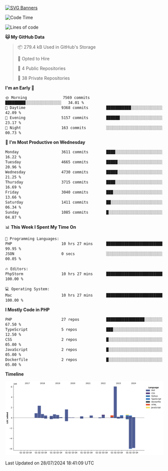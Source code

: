[![SVG Banners](https://svg-banners.vercel.app/api?type=glitch&text1=Gere_Lajos%F0%9F%92%BB&width=800&height=400)](https://github.com/Akshay090/svg-banners)

<!--START_SECTION:waka-->
![Code Time](http://img.shields.io/badge/Code%20Time-1%2C795%20hrs%2030%20mins-blue)

![Lines of code](https://img.shields.io/badge/From%20Hello%20World%20I%27ve%20Written-17.2%20million%20lines%20of%20code-blue)

**🐱 My GitHub Data** 

> 📦 279.4 kB Used in GitHub's Storage 
 > 
> 💼 Opted to Hire
 > 
> 📜 4 Public Repositories 
 > 
> 🔑 38 Private Repositories 
 > 
**I'm an Early 🐤** 

```text
🌞 Morning                7569 commits        █████████░░░░░░░░░░░░░░░░   34.01 % 
🌆 Daytime                9368 commits        ███████████░░░░░░░░░░░░░░   42.09 % 
🌃 Evening                5157 commits        ██████░░░░░░░░░░░░░░░░░░░   23.17 % 
🌙 Night                  163 commits         ░░░░░░░░░░░░░░░░░░░░░░░░░   00.73 % 
```
📅 **I'm Most Productive on Wednesday** 

```text
Monday                   3611 commits        ████░░░░░░░░░░░░░░░░░░░░░   16.22 % 
Tuesday                  4665 commits        █████░░░░░░░░░░░░░░░░░░░░   20.96 % 
Wednesday                4730 commits        █████░░░░░░░░░░░░░░░░░░░░   21.25 % 
Thursday                 3715 commits        ████░░░░░░░░░░░░░░░░░░░░░   16.69 % 
Friday                   3040 commits        ███░░░░░░░░░░░░░░░░░░░░░░   13.66 % 
Saturday                 1411 commits        ██░░░░░░░░░░░░░░░░░░░░░░░   06.34 % 
Sunday                   1085 commits        █░░░░░░░░░░░░░░░░░░░░░░░░   04.87 % 
```


📊 **This Week I Spent My Time On** 

```text
💬 Programming Languages: 
PHP                      10 hrs 27 mins      █████████████████████████   99.95 % 
JSON                     0 secs              ░░░░░░░░░░░░░░░░░░░░░░░░░   00.05 % 

🔥 Editors: 
PhpStorm                 10 hrs 27 mins      █████████████████████████   100.00 % 

💻 Operating System: 
Mac                      10 hrs 27 mins      █████████████████████████   100.00 % 
```

**I Mostly Code in PHP** 

```text
PHP                      27 repos            █████████████████░░░░░░░░   67.50 % 
TypeScript               5 repos             ███░░░░░░░░░░░░░░░░░░░░░░   12.50 % 
CSS                      2 repos             █░░░░░░░░░░░░░░░░░░░░░░░░   05.00 % 
JavaScript               2 repos             █░░░░░░░░░░░░░░░░░░░░░░░░   05.00 % 
Dockerfile               2 repos             █░░░░░░░░░░░░░░░░░░░░░░░░   05.00 % 
```



**Timeline**

![Lines of Code chart](https://raw.githubusercontent.com/gere-lajos/gere-lajos/main/assets/bar_graph.png)


 Last Updated on 28/07/2024 18:41:09 UTC
<!--END_SECTION:waka-->
